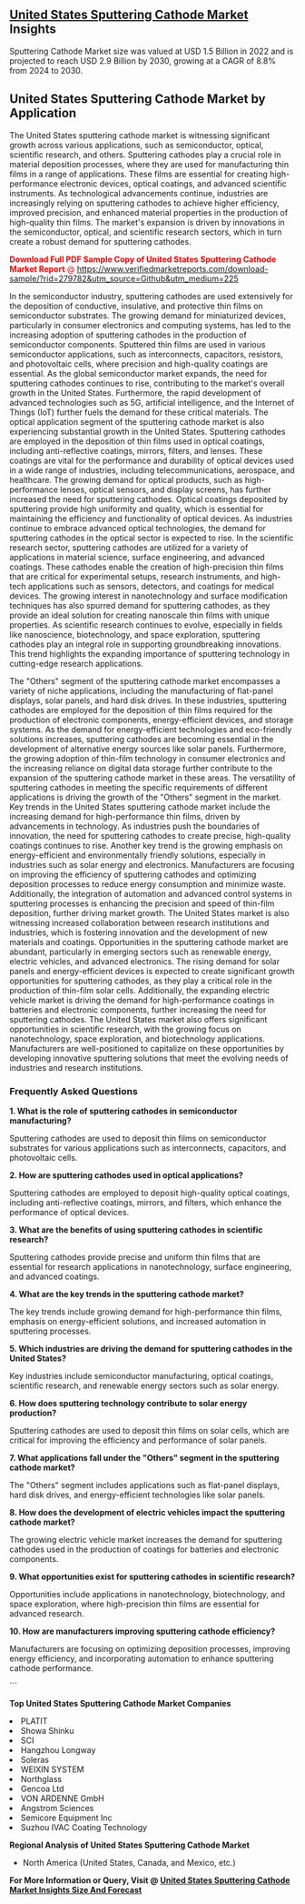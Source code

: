 <h2><a href="https://www.verifiedmarketreports.com/download-sample/?rid=279782&amp;utm_source=Github&amp;utm_medium=225" target="_blank">United States Sputtering Cathode Market</a> Insights</h2><p>Sputtering Cathode Market size was valued at USD 1.5 Billion in 2022 and is projected to reach USD 2.9 Billion by 2030, growing at a CAGR of 8.8% from 2024 to 2030.</p><p> <h2>United States Sputtering Cathode Market by Application</h2> <p>The United States sputtering cathode market is witnessing significant growth across various applications, such as semiconductor, optical, scientific research, and others. Sputtering cathodes play a crucial role in material deposition processes, where they are used for manufacturing thin films in a range of applications. These films are essential for creating high-performance electronic devices, optical coatings, and advanced scientific instruments. As technological advancements continue, industries are increasingly relying on sputtering cathodes to achieve higher efficiency, improved precision, and enhanced material properties in the production of high-quality thin films. The market's expansion is driven by innovations in the semiconductor, optical, and scientific research sectors, which in turn create a robust demand for sputtering cathodes. <p><span class=""><span style="color: #ff0000;"><strong>Download Full PDF Sample Copy of United States Sputtering Cathode Market Report</strong> @ </span><a href="https://www.verifiedmarketreports.com/download-sample/?rid=279782&amp;utm_source=Github&amp;utm_medium=225" target="_blank">https://www.verifiedmarketreports.com/download-sample/?rid=279782&amp;utm_source=Github&amp;utm_medium=225</a></span></p></p> <p>In the semiconductor industry, sputtering cathodes are used extensively for the deposition of conductive, insulative, and protective thin films on semiconductor substrates. The growing demand for miniaturized devices, particularly in consumer electronics and computing systems, has led to the increasing adoption of sputtering cathodes in the production of semiconductor components. Sputtered thin films are used in various semiconductor applications, such as interconnects, capacitors, resistors, and photovoltaic cells, where precision and high-quality coatings are essential. As the global semiconductor market expands, the need for sputtering cathodes continues to rise, contributing to the market's overall growth in the United States. Furthermore, the rapid development of advanced technologies such as 5G, artificial intelligence, and the Internet of Things (IoT) further fuels the demand for these critical materials. The optical application segment of the sputtering cathode market is also experiencing substantial growth in the United States. Sputtering cathodes are employed in the deposition of thin films used in optical coatings, including anti-reflective coatings, mirrors, filters, and lenses. These coatings are vital for the performance and durability of optical devices used in a wide range of industries, including telecommunications, aerospace, and healthcare. The growing demand for optical products, such as high-performance lenses, optical sensors, and display screens, has further increased the need for sputtering cathodes. Optical coatings deposited by sputtering provide high uniformity and quality, which is essential for maintaining the efficiency and functionality of optical devices. As industries continue to embrace advanced optical technologies, the demand for sputtering cathodes in the optical sector is expected to rise. In the scientific research sector, sputtering cathodes are utilized for a variety of applications in material science, surface engineering, and advanced coatings. These cathodes enable the creation of high-precision thin films that are critical for experimental setups, research instruments, and high-tech applications such as sensors, detectors, and coatings for medical devices. The growing interest in nanotechnology and surface modification techniques has also spurred demand for sputtering cathodes, as they provide an ideal solution for creating nanoscale thin films with unique properties. As scientific research continues to evolve, especially in fields like nanoscience, biotechnology, and space exploration, sputtering cathodes play an integral role in supporting groundbreaking innovations. This trend highlights the expanding importance of sputtering technology in cutting-edge research applications. <p>The "Others" segment of the sputtering cathode market encompasses a variety of niche applications, including the manufacturing of flat-panel displays, solar panels, and hard disk drives. In these industries, sputtering cathodes are employed for the deposition of thin films required for the production of electronic components, energy-efficient devices, and storage systems. As the demand for energy-efficient technologies and eco-friendly solutions increases, sputtering cathodes are becoming essential in the development of alternative energy sources like solar panels. Furthermore, the growing adoption of thin-film technology in consumer electronics and the increasing reliance on digital data storage further contribute to the expansion of the sputtering cathode market in these areas. The versatility of sputtering cathodes in meeting the specific requirements of different applications is driving the growth of the "Others" segment in the market. Key trends in the United States sputtering cathode market include the increasing demand for high-performance thin films, driven by advancements in technology. As industries push the boundaries of innovation, the need for sputtering cathodes to create precise, high-quality coatings continues to rise. Another key trend is the growing emphasis on energy-efficient and environmentally friendly solutions, especially in industries such as solar energy and electronics. Manufacturers are focusing on improving the efficiency of sputtering cathodes and optimizing deposition processes to reduce energy consumption and minimize waste. Additionally, the integration of automation and advanced control systems in sputtering processes is enhancing the precision and speed of thin-film deposition, further driving market growth. The United States market is also witnessing increased collaboration between research institutions and industries, which is fostering innovation and the development of new materials and coatings. Opportunities in the sputtering cathode market are abundant, particularly in emerging sectors such as renewable energy, electric vehicles, and advanced electronics. The rising demand for solar panels and energy-efficient devices is expected to create significant growth opportunities for sputtering cathodes, as they play a critical role in the production of thin-film solar cells. Additionally, the expanding electric vehicle market is driving the demand for high-performance coatings in batteries and electronic components, further increasing the need for sputtering cathodes. The United States market also offers significant opportunities in scientific research, with the growing focus on nanotechnology, space exploration, and biotechnology applications. Manufacturers are well-positioned to capitalize on these opportunities by developing innovative sputtering solutions that meet the evolving needs of industries and research institutions. <h3>Frequently Asked Questions</h3> <p><strong>1. What is the role of sputtering cathodes in semiconductor manufacturing?</strong></p> <p>Sputtering cathodes are used to deposit thin films on semiconductor substrates for various applications such as interconnects, capacitors, and photovoltaic cells.</p> <p><strong>2. How are sputtering cathodes used in optical applications?</strong></p> <p>Sputtering cathodes are employed to deposit high-quality optical coatings, including anti-reflective coatings, mirrors, and filters, which enhance the performance of optical devices.</p> <p><strong>3. What are the benefits of using sputtering cathodes in scientific research?</strong></p> <p>Sputtering cathodes provide precise and uniform thin films that are essential for research applications in nanotechnology, surface engineering, and advanced coatings.</p> <p><strong>4. What are the key trends in the sputtering cathode market?</strong></p> <p>The key trends include growing demand for high-performance thin films, emphasis on energy-efficient solutions, and increased automation in sputtering processes.</p> <p><strong>5. Which industries are driving the demand for sputtering cathodes in the United States?</strong></p> <p>Key industries include semiconductor manufacturing, optical coatings, scientific research, and renewable energy sectors such as solar energy.</p> <p><strong>6. How does sputtering technology contribute to solar energy production?</strong></p> <p>Sputtering cathodes are used to deposit thin films on solar cells, which are critical for improving the efficiency and performance of solar panels.</p> <p><strong>7. What applications fall under the "Others" segment in the sputtering cathode market?</strong></p> <p>The "Others" segment includes applications such as flat-panel displays, hard disk drives, and energy-efficient technologies like solar panels.</p> <p><strong>8. How does the development of electric vehicles impact the sputtering cathode market?</strong></p> <p>The growing electric vehicle market increases the demand for sputtering cathodes used in the production of coatings for batteries and electronic components.</p> <p><strong>9. What opportunities exist for sputtering cathodes in scientific research?</strong></p> <p>Opportunities include applications in nanotechnology, biotechnology, and space exploration, where high-precision thin films are essential for advanced research.</p> <p><strong>10. How are manufacturers improving sputtering cathode efficiency?</strong></p> <p>Manufacturers are focusing on optimizing deposition processes, improving energy efficiency, and incorporating automation to enhance sputtering cathode performance.</p> ```</p><p><strong>Top United States Sputtering Cathode Market Companies</strong></p><div data-test-id=""><p><li>PLATIT</li><li> Showa Shinku</li><li> SCI</li><li> Hangzhou Longway</li><li> Soleras</li><li> WEIXIN SYSTEM</li><li> Northglass</li><li> Gencoa Ltd</li><li> VON ARDENNE GmbH</li><li> Angstrom Sciences</li><li> Semicore Equipment Inc</li><li> Suzhou IVAC Coating Technology</li></p><div><strong>Regional Analysis of&nbsp;United States Sputtering Cathode Market</strong></div><ul><li dir="ltr"><p dir="ltr">North America&nbsp;(United States, Canada, and Mexico, etc.)</p></li></ul><p><strong>For More Information or Query, Visit @&nbsp;</strong><strong><a href="https://www.verifiedmarketreports.com/product/sputtering-cathode-market/?utm_source=Github&amp;utm_medium=225" target="_blank">United States Sputtering Cathode Market Insights Size And Forecast</a></strong></p></div>
